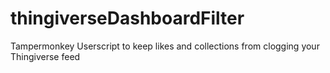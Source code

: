 # thingiverseDashboardFilter
Tampermonkey Userscript to keep likes and collections from clogging your Thingiverse feed
